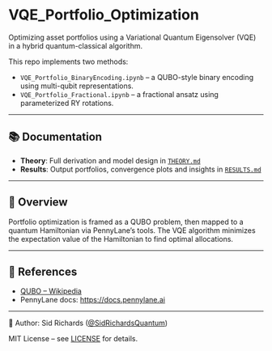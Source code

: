# VQE_Portfolio_Optimization

Optimizing asset portfolios using a Variational Quantum Eigensolver (VQE) in a hybrid quantum-classical algorithm.

This repo implements two methods:

- `VQE_Portfolio_BinaryEncoding.ipynb` – a QUBO-style binary encoding using multi-qubit representations.
- `VQE_Portfolio_Fractional.ipynb` – a fractional ansatz using parameterized RY rotations.

---

## 📚 Documentation

- **Theory**: Full derivation and model design in [`THEORY.md`](THEORY.md)
- **Results**: Output portfolios, convergence plots and insights in [`RESULTS.md`](RESULTS.md)

---

## 🧠 Overview

Portfolio optimization is framed as a QUBO problem, then mapped to a quantum Hamiltonian via PennyLane’s tools. The VQE algorithm minimizes the expectation value of the Hamiltonian to find optimal allocations.

---

## 🧾 References

- [QUBO – Wikipedia](https://en.wikipedia.org/wiki/Quadratic_unconstrained_binary_optimization)
- PennyLane docs: https://docs.pennylane.ai

---

📘 Author: Sid Richards ([@SidRichardsQuantum](https://www.linkedin.com/in/sid-richards-21374b30b/))

MIT License – see [LICENSE](LICENSE) for details.
